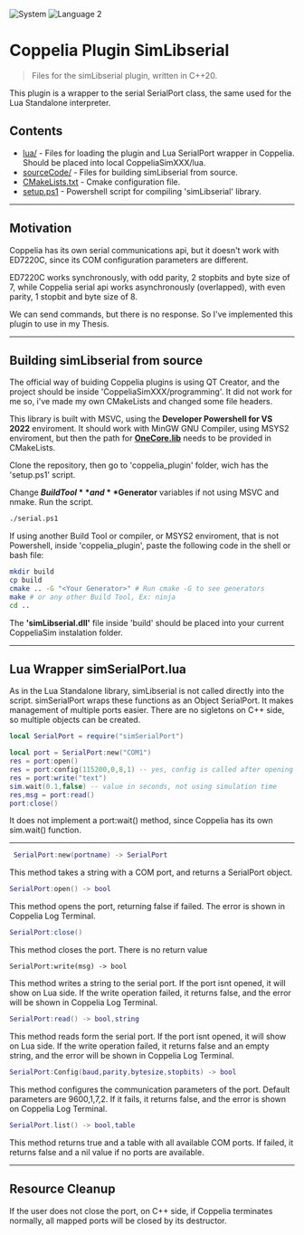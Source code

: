 ![System]
![Language 2]

# Coppelia Plugin SimLibserial

> Files for the simLibserial plugin, written in C++20.

This plugin is a wrapper to the serial SerialPort class, the same used for the Lua Standalone interpreter.

## Contents

- [lua/][lua] - Files for loading the plugin and Lua SerialPort wrapper in Coppelia. Should be placed into local CoppeliaSimXXX/lua.
- [sourceCode/][sourceCode] - Files for building simLibserial from source.
- [CMakeLists.txt][cmake] - Cmake configuration file.
- [setup.ps1][setup] - Powershell script for compiling 'simLibserial' library.

---
## Motivation 

Coppelia has its own serial communications api, but it doesn't work with ED7220C, since its COM configuration parameters are different. 

ED7220C works synchronously, with odd parity, 2 stopbits and byte size of 7, while Coppelia serial api works asynchronously (overlapped), with even parity, 1 stopbit and byte size of 8.

We can send commands, but there is no response. So I've implemented this plugin to use in my Thesis.

---

## Building simLibserial from source

The official way of buiding Coppelia plugins is using QT Creator, and the project should be inside 'CoppeliaSimXXX/programming'. It did not work for me so, i've made my own CMakeLists and changed some file headers. 

This library is built with MSVC, using the **Developer Powershell for VS 2022** enviroment. It should work with MinGW GNU Compiler, using MSYS2 enviroment, but then the path for [**OneCore.lib**][OneCore] needs to be provided in CMakeLists.

Clone the repository, then go to 'coppelia_plugin' folder, wich has the 'setup.ps1' script. 

Change **$BuildTool** and **$Generator** variables if not using MSVC and nmake. Run the script.

````bash
./serial.ps1
````
If using another Build Tool or compiler, or MSYS2 enviroment, that is not Powershell, inside 'coppelia_plugin', paste the following code in the shell or bash file:

````bash
mkdir build
cp build
cmake .. -G "<Your Generator>" # Run cmake -G to see generators
make # or any other Build Tool, Ex: ninja
cd ..
````
The **'simLibserial.dll'** file inside 'build' should be placed into your current CoppeliaSim instalation folder.

---

## Lua Wrapper simSerialPort.lua

As in the Lua Standalone library, simLibserial is not called directly into the script. simSerialPort wraps these
functions as an Object SerialPort. It makes management of multiple ports easier. There are no sigletons on C++ side,
so multiple objects can be created.

````lua
local SerialPort = require("simSerialPort")

local port = SerialPort:new("COM1")
res = port:open()
res = port:config(115200,0,8,1) -- yes, config is called after opening the port.
res = port:write("text")
sim.wait(0.1,false) -- value in seconds, not using simulation time
res,msg = port:read()
port:close()
````

It does not implement a port:wait() method, since Coppelia has its own sim.wait() function.

---

````lua
 SerialPort:new(portname) -> SerialPort
````
This method takes a string with a COM port, and returns a SerialPort object.

````lua
SerialPort:open() -> bool
````
This method opens the port, returning false if failed. The error is shown in Coppelia Log Terminal.

````lua
SerialPort:close()
````
This method closes the port. There is no return value
````
SerialPort:write(msg) -> bool 
````
This method writes a string to the serial port. If the port isnt opened, it will show on Lua side. If the write operation failed, it returns false, and the error will be shown in Coppelia Log Terminal.

````lua
SerialPort:read() -> bool,string
````
This method reads form the serial port. If the port isnt opened, it will show on Lua side. If the write operation failed, it returns false and an empty string, and the error will be shown in Coppelia Log Terminal.

````lua
SerialPort:Config(baud,parity,bytesize,stopbits) -> bool
````

This method configures the communication parameters of the port. Default parameters are 9600,1,7,2. If it fails, it returns false, and the error is shown on Coppelia Log Terminal.

````lua
SerialPort.list() -> bool,table
````

This method returns true and a table with all available COM ports. If failed, it returns false and a nil value if no ports are available.

---

## Resource Cleanup

If the user does not close the port, on C++ side, if Coppelia terminates normally, all mapped ports will be closed by its destructor.






[System]: <https://img.shields.io/badge/System-windows-A100FF?style=for-the-badge&logo=windows>

[Language 1]: <https://img.shields.io/badge/Language-lua 5.4-2C2D72?style=for-the-badge&logo=lua>

[Language 2]: <https://img.shields.io/badge/Language-C++20-00599C?style=for-the-badge&logo=cplusplus>

[OneCore]:https://github.com/mateusns12/ED7220C_SIMULATOR/blob/master/libraries/OneCore.Lib

[libraries]:https://github.com/mateusns12/ED7220C_SIMULATOR/tree/master/libraries

[lua]:https://github.com/mateusns12/ED7220C_SIMULATOR/tree/master/coppelia_plugin/lua

[cmake]:https://github.com/mateusns12/ED7220C_SIMULATOR/tree/master/coppelia_plugin/CMakeLists.txt

[setup]:https://github.com/mateusns12/ED7220C_SIMULATOR/tree/master/coppelia_plugin/setup.ps1

[sourceCode]:https://github.com/mateusns12/ED7220C_SIMULATOR/tree/master/coppelia_plugin/sourceCode